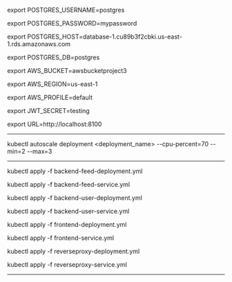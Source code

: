 export POSTGRES_USERNAME=postgres

export POSTGRES_PASSWORD=mypassword

export POSTGRES_HOST=database-1.cu89b3f2cbki.us-east-1.rds.amazonaws.com

export POSTGRES_DB=postgres

export AWS_BUCKET=awsbucketproject3

export AWS_REGION=us-east-1

export AWS_PROFILE=default

export JWT_SECRET=testing

export URL=http://localhost:8100

---

kubectl autoscale deployment <deployment_name> --cpu-percent=70 --min=2 --max=3

---

kubectl apply -f backend-feed-deployment.yml

kubectl apply -f backend-feed-service.yml

kubectl apply -f backend-user-deployment.yml

kubectl apply -f backend-user-service.yml

kubectl apply -f frontend-deployment.yml

kubectl apply -f frontend-service.yml

kubectl apply -f reverseproxy-deployment.yml

kubectl apply -f reverseproxy-service.yml

---

